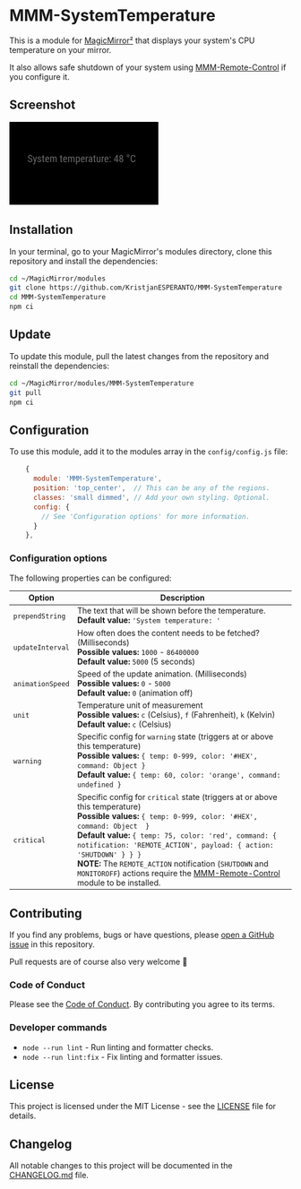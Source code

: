 # MMM-SystemTemperature

This is a module for [MagicMirror²](https://github.com/MagicMirrorOrg/MagicMirror) that displays your system's CPU temperature on your mirror.

It also allows safe shutdown of your system using [MMM-Remote-Control](https://github.com/Jopyth/MMM-Remote-Control) if you configure it.

## Screenshot

![MMM-SystemTemperature Screenshot](screenshot.png)

## Installation

In your terminal, go to your MagicMirror's modules directory, clone this repository and install the dependencies:

```bash
cd ~/MagicMirror/modules
git clone https://github.com/KristjanESPERANTO/MMM-SystemTemperature
cd MMM-SystemTemperature
npm ci
```

## Update

To update this module, pull the latest changes from the repository and reinstall the dependencies:

```bash
cd ~/MagicMirror/modules/MMM-SystemTemperature
git pull
npm ci
```

## Configuration

To use this module, add it to the modules array in the `config/config.js` file:

```js
    {
      module: 'MMM-SystemTemperature',
      position: 'top_center',  // This can be any of the regions.
      classes: 'small dimmed', // Add your own styling. Optional.
      config: {
        // See 'Configuration options' for more information.
      }
    },
```

### Configuration options

The following properties can be configured:

<table width="100%">
  <thead>
    <tr>
      <th>Option</th>
      <th width="100%">Description</th>
    </tr>
  <thead>
  <tbody>
    <tr>
      <td><code>prependString</code></td>
      <td>The text that will be shown before the temperature.
        <br><b>Default value:</b> <code>'System temperature: '</code>
      </td>
    </tr>
    <tr>
      <td><code>updateInterval</code></td>
      <td>How often does the content needs to be fetched? (Milliseconds)
        <br><b>Possible values:</b> <code>1000</code> - <code>86400000</code>
        <br><b>Default value:</b> <code>5000</code> (5 seconds)
      </td>
    </tr>
    <tr>
      <td><code>animationSpeed</code></td>
      <td>Speed of the update animation. (Milliseconds)
        <br><b>Possible values:</b> <code>0</code> - <code>5000</code>
        <br><b>Default value:</b> <code>0</code> (animation off)
      </td>
    </tr>
    <tr>
      <td><code>unit</code></td>
      <td>Temperature unit of measurement
        <br><b>Possible values:</b> <code>c</code> (Celsius), <code>f</code> (Fahrenheit), <code>k</code> (Kelvin)
        <br><b>Default value:</b> <code>c</code> (Celsius)
      </td>
    </tr>
    <tr>
      <td><code>warning</code></td>
      <td>Specific config for <code>warning</code> state (triggers at or above this temperature)
        <br><b>Possible values:</b> <code>{ temp: 0-999, color: '#HEX', command: Object }</code>
        <br><b>Default value:</b> <code>{ temp: 60, color: 'orange', command: undefined }</code>
      </td>
    </tr>
    <tr>
      <td><code>critical</code></td>
      <td>Specific config for <code>critical</code> state (triggers at or above this temperature)
        <br><b>Possible values:</b> <code>{ temp: 0-999, color: '#HEX', command: Object  }</code>
        <br><b>Default value:</b> <code>{ temp: 75, color: 'red', command: { notification: 'REMOTE_ACTION', payload: { action: 'SHUTDOWN' } } }</code>
        <br><b>NOTE:</b> The <code>REMOTE_ACTION</code> notification (<code>SHUTDOWN</code> and <code>MONITOROFF</code>) actions require the <a href="https://github.com/Jopyth/MMM-Remote-Control">MMM-Remote-Control</a> module to be installed.
      </td>
    </tr>
  </tbody>
</table>

## Contributing

If you find any problems, bugs or have questions, please [open a GitHub issue](https://github.com/KristjanESPERANTO/MMM-SystemTemperature/issues) in this repository.

Pull requests are of course also very welcome 🙂

### Code of Conduct

Please see the [Code of Conduct](CODE_OF_CONDUCT.md). By contributing you agree to its terms.

### Developer commands

- `node --run lint` - Run linting and formatter checks.
- `node --run lint:fix` - Fix linting and formatter issues.

## License

This project is licensed under the MIT License - see the [LICENSE](LICENSE.md) file for details.

## Changelog

All notable changes to this project will be documented in the [CHANGELOG.md](CHANGELOG.md) file.
